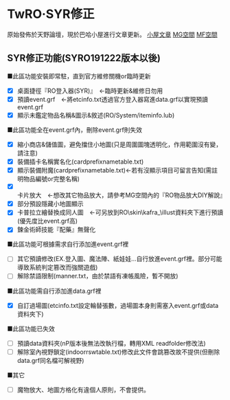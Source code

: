 # **TwRO‧SYR修正**
原始發佈於天野論壇，現於巴哈小屋進行文章更新。
[小屋文章](https://home.gamer.com.tw/creationDetail.php?sn=3742551)
[MG空間](https://mega.nz/#F!cB1SgLLL!oEK5uAP8HbpRcd-TgzgNKA)
[MF空間](https://www.mediafire.com/folder/pk25tbtwwa5o4/RO_2wins)

## **SYR修正功能(SYRO191222版本以後)**
■此區功能安裝即常駐，直到官方維修關機or臨時更新
- [x] 桌面捷徑『RO登入器(SYR)』　←臨時更新&維修日勿用
- [x] 預讀event.grf　←將etcinfo.txt透過官方登入器寫進data.grf以實現預讀event.grf
- [x] 顯示未鑑定物品名稱&圖示&敘述(RO/System/iteminfo.lub)

■此區功能全在event.grf內，刪除event.grf則失效
- [x] 縮小商店&儲值圖，避免擋住小地圖(只是周圍圖塊透明化，作用範圍沒有變，請注意)
- [x] 裝備插卡名稱實名化(cardprefixnametable.txt)
- [x] 顯示裝備附魔(cardprefixnametable.txt)←若有沒顯示項目可留言告知(需註明物品編號or完整名稱)
- [x] 卡片放大　←想改其它物品放大，請參考MG空間內的『RO物品放大DIY解說』
- [x] 部分預設隱藏小地圖顯示
- [x] 卡普拉立繪替換成同人圖　←可另放到RO\skin\kafra_\illust資料夾下進行預讀(優先度比event.grf高)
- [x] 鍊金術師技能『配藥』無聲化

■此區功能可根據需求自行添加進event.grf裡
- [ ] 其它預讀修改(EX.登入圖、魔法陣、紙娃娃...自行放進event.grf裡。部分可能導致系統判定篡改而強關遊戲)
- [ ] 解除禁語限制(manner.txt，由於禁語有凍帳風險，暫不開放)

■此區功能需自行添加進data.grf裡
- [x] 自訂過場圖(etcinfo.txt設定輪替張數，過場圖本身則需塞入event.grf或data資料夾下)

■此區功能已失效
- [ ] 預讀data資料夾(nP版本後無法改執行檔，轉用XML readfolder修改法)
- [ ] 解除室內視野鎖定(indoorrswtable.txt)修改此文件會跳篡改故不提供(但刪除data.grf同名檔可解視野)

■其它
- [ ] 魔物放大、地圖方格化有違個人原則，不會提供。
